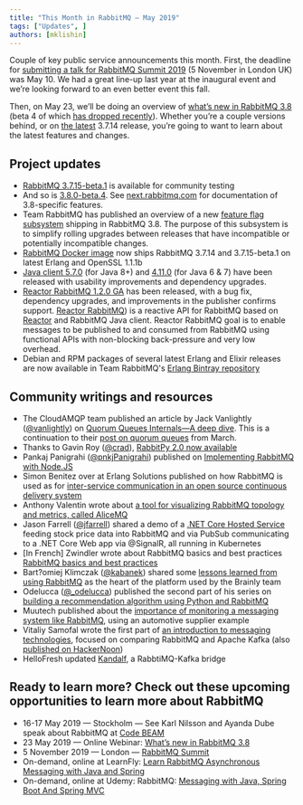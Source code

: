 ```yaml
---
title: "This Month in RabbitMQ — May 2019"
tags: ["Updates", ]
authors: [mklishin]
---
```


Couple of key public service announcements this month. First, the deadline for [submitting a talk for RabbitMQ Summit 2019](https://rabbitmqsummit.com/) (5 November in London UK) was May 10. We had a great line-up last year at the inaugural event and we’re looking forward to an even better event this fall.

Then, on May 23, we’ll be doing an overview of [what’s new in RabbitMQ 3.8](https://content.pivotal.io/webinars/may-23-what-s-new-in-rabbitmq-3-8-webinar?utm_source=blog&amp;utm_medium=email-link&amp;utm_campaign=rabbitmq-3.8-what's-new&amp;utm_term=q219) (beta 4 of which [has dropped recently](https://github.com/rabbitmq/rabbitmq-server/releases/tag/v3.8.0-beta.4)). Whether you’re a couple versions behind, or on [the latest](https://www.rabbitmq.com/changelog.html) 3.7.14 release, you’re going to want to learn about the latest features and changes.

<!-- truncate -->

## Project updates

* [RabbitMQ 3.7.15-beta.1](https://github.com/rabbitmq/rabbitmq-server/releases/tag/v3.7.15-beta.1) is available for community testing
* And so is [3.8.0-beta.4](https://github.com/rabbitmq/rabbitmq-server/releases/tag/v3.8.0-beta.4). See [next.rabbitmq.com](http://next.rabbitmq.com/documentation.html) for documentation of 3.8-specific features.
* Team RabbitMQ has published an overview of a new [feature flag subsystem](/blog/2019/04/23/simplifying-rolling-upgrades-between-minor-versions-with-feature-flags) shipping in RabbitMQ 3.8. The purpose of this subsystem is to simplify rolling upgrades between releases that have incompatible or potentially incompatible changes.
* [RabbitMQ Docker image](https://github.com/docker-library/rabbitmq) now ships RabbitMQ 3.7.14 and 3.7.15-beta.1 on latest Erlang and OpenSSL 1.1.1b
* [Java client 5.7.0](https://groups.google.com/d/msg/rabbitmq-users/-BhkggixlsU/w5P3_geiBAAJ) (for Java 8+) and [4.11.0](https://groups.google.com/d/msg/rabbitmq-users/du44LNT4zRU/OWlPdgCiBAAJ) (for Java 6 &amp; 7) have been released with usability improvements and dependency upgrades.
* [Reactor RabbitMQ 1.2.0 GA](https://groups.google.com/d/msg/rabbitmq-users/e4fE-9X-QKs/porAB9GiBAAJ) has been released, with a bug fix, dependency upgrades, and improvements in the publisher confirms support. [Reactor RabbitMQ](https://github.com/reactor/reactor-rabbitmq)) is a reactive API for RabbitMQ based on [Reactor](http://projectreactor.io/) and RabbitMQ Java client. Reactor RabbitMQ goal is to enable messages to be published to and consumed from RabbitMQ using functional APIs with non-blocking back-pressure and very low overhead.
* Debian and RPM packages of several latest Erlang and Elixir releases are now available in Team RabbitMQ's [Erlang Bintray repository](https://bintray.com/rabbitmq-erlang/)

## Community writings and resources

* The CloudAMQP team published an article by Jack Vanlightly ([@vanlightly](https://twitter.com/vanlightly)) on [Quorum Queues Internals—A deep dive](https://www.cloudamqp.com/blog/2019-04-03-quorum-queues-internals-a-deep-dive.html). This is a continuation to their [post on quorum queues](https://www.cloudamqp.com/blog/2019-03-28-rabbitmq-quorum-queues.html) from March.
* Thanks to Gavin Roy ([@crad](https://twitter.com/Crad)), [RabbitPy 2.0 now available](https://pypi.org/project/rabbitpy/)
* Pankaj Panigrahi ([@pnkjPanigrahi](https://twitter.com/pnkjPanigrahi)) published on [Implementing RabbitMQ with Node.JS](https://medium.com/@pankaj.panigrahi/implementing-rabbitmq-with-node-js-93e15a44a9cc)
* Simon Benitez over at Erlang Solutions published on how RabbitMQ is used as for [inter-service communication in an open source continuous delivery system](https://www.erlang-solutions.com/blog/ex_rabbit_pool-open-source-amqp-connection-pool.html)
* Anthony Valentin wrote about [a tool for visualizing RabbitMQ topology and metrics, called AliceMQ](https://medium.com/@90valentin/visualizing-your-rabbitmq-instance-with-alicemq-787a422c03de)
* Jason Farrell ([@jfarrell](https://twitter.com/jfarrell)) shared a demo of a [.NET Core Hosted Service](https://github.com/xximjasonxx/kubedemo) feeding stock price data into RabbitMQ and via PubSub communicating to a .NET Core Web app via @SignalR, all running in Kubernetes
* [In French] Zwindler wrote about RabbitMQ basics and best practices [RabbitMQ basics and best practices](https://blog.zwindler.fr/2019/04/16/suivez-le-lapin-orange-intro-et-bonnes-pratiques-dinfra-rabbitmq/)
* Bart?omiej Klimczak ([@kabanek](https://twitter.com/kabanek)) shared some [lessons learned from using RabbitMQ](https://medium.com/@bartlomiej.kielbasa/learning-on-mistakes-ff88532b259) as the heart of the platform used by the Brainly team
* Odelucca ([@_odelucca](https://twitter.com/_odelucca)) published the second part of his series on [building a recommendation algorithm using Python and RabbitMQ](https://medium.com/@odelucca/recommendation-algorithm-using-python-and-rabbitmq-part-2-connecting-with-rabbitmq-aa0ec933e195)
* Muutech published about the [importance of monitoring a messaging system like RabbitMQ](https://www.muutech.com/en/message-queues-today/), using an automotive supplier example
* Vitaliy Samofal wrote the first part of [an introduction to messaging technologies](https://freshcodeit.com/blog-introduction-to-message-brokers-part-1-apache-kafka-vs-rabbitmq), focused on comparing RabbitMQ and Apache Kafka (also [published on HackerNoon](https://hackernoon.com/introduction-to-message-brokers-part-1-apache-kafka-vs-rabbitmq-8fd67bf68566))
* HelloFresh updated [Kandalf](https://github.com/hellofresh/kandalf), a RabbtiMQ-Kafka bridge

## Ready to learn more? Check out these upcoming opportunities to learn more about RabbitMQ

* 16-17 May 2019 — Stockholm — See Karl Nilsson and Ayanda Dube speak about RabbitMQ at [Code BEAM](https://codesync.global/conferences/code-beam-sto-2019/)
* 23 May 2019 — Online Webinar: [What’s new in RabbitMQ 3.8](https://content.pivotal.io/webinars/may-23-what-s-new-in-rabbitmq-3-8-webinar?utm_source=blog&amp;utm_medium=email-link&amp;utm_campaign=rabbitmq-3.8-what's-new&amp;utm_term=q219)
* 5 November 2019 — London — [RabbitMQ Summit](https://rabbitmqsummit.com/)
* On-demand, online at LearnFly: [Learn RabbitMQ Asynchronous Messaging with Java and Spring](https://www.learnfly.com/learn-rabbitmq-asynchronous-messaging-with-java-and-spring)
* On-demand, online at Udemy: RabbitMQ: [Messaging with Java, Spring Boot And Spring MVC](https://www.udemy.com/rabbitmq-messaging-with-java-spring-boot-and-spring-mvc/)
